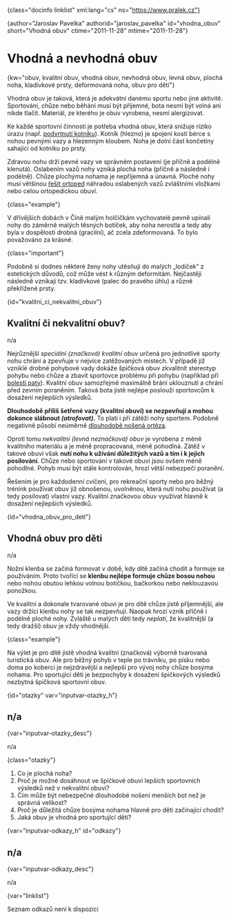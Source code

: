 
{class="docinfo linklist" xml:lang="cs" ns="https://www.pralek.cz"}

{author="Jaroslav Pavelka" authorid="jaroslav\_pavelka" id="vhodna\_obuv" short="Vhodná obuv" ctime="2011-11-28" mtime="2011-11-28"}

# Vhodná a nevhodná obuv

{kw="obuv, kvalitní obuv, vhodná obuv, nevhodná obuv, levná obuv, plochá noha, kladívkové prsty, deformovaná noha, obuv pro děti"}

Vhodná obuv je taková, která je adekvátní danému sportu nebo jiné aktivitě. Sportování, chůze nebo běhání musí být příjemné, bota nesmí být volná ani nikde tlačit. Materiál, ze kterého je obuv vyrobena, nesmí alergizovat.

Ke každé sportovní činnosti je potřeba vhodná obuv, která snižuje riziko úrazu (např. [podvrtnutí kotníku][1]). Kotník (hlezno) je spojení kostí bérce s nohou pevnými vazy a hlezenným kloubem. Noha je dolní část končetiny sahající od kotníku po prsty.

Zdravou nohu drží pevné vazy ve správném postavení (je příčně a podélně klenutá). Oslabením vazů nohy vzniká plochá noha (příčně a následně i podélně). Chůze plochýma nohama je nepříjemná a únavná. Ploché nohy musí většinou [řešit ortoped][2] náhradou oslabených vazů zvláštními vložkami nebo celou ortopedickou obuví.

{class="example"}

V dřívějších dobách v Číně malým holčičkám vychovatelé pevně upínali nohy do záměrně malých těsných botiček, aby noha nerostla a tedy aby byla v dospělosti drobná (gracilní), ač zcela zdeformovaná. To bylo považováno za krásné.

{class="important"}

Podobně si dodnes některé ženy nohy utěsňují do malých „lodiček“ z estetických důvodů, což může vést k různým deformitám. Nejčastěji následně vznikají tzv. kladívkové (palec do pravého úhlu) a různě překřížené prsty.

{id="kvalitni\_ci\_nekvalitni_obuv"}

## Kvalitní či nekvalitní obuv?

n/a

Nejrůznější _speciální (značková) kvalitní obuv_ určená pro jednotlivé sporty nohu chrání a zpevňuje v nejvíce zatěžovaných místech. V případě již vzniklé drobné pohybové vady dokáže špičková obuv zkvalitnit stereotyp pohybu nebo chůze a zbavit sportovce problému při pohybu (například při [bolesti paty][3]). Kvalitní obuv samozřejmě maximálně brání uklouznutí a chrání před zevním poraněním. Taková bota jistě nejlépe poslouží sportovcům k dosažení nejlepších výsledků.

**Dlouhodobě příliš šetřené vazy (kvalitní obuví) se nezpevňují a mohou dokonce slábnout _(atrofovat)_.** To platí i při zátěži nohy sportem. Podobně negativně působí neúměrně [dlouhodobě nošená ortéza][1].

Oproti tomu _nekvalitní (levná neznačková) obuv_ je vyrobena z méně kvalitního materiálu a je méně propracovaná, méně pohodlná. Zátěž v takové obuvi však **nutí nohu k užívání důležitých vazů a tím i k jejich posilování**. Chůze nebo sportování v takové obuvi jsou ovšem méně pohodlné. Pohyb musí být stále kontrolován, hrozí větší nebezpečí poranění.

Řešením je pro každodenní cvičení, pro rekreační sporty nebo pro běžný trénink používat obuv již obnošenou, uvolněnou, která nutí nohu používat (a tedy posilovat) vlastní vazy. Kvalitní značkovou obuv využívat hlavně k dosažení nejlepších výsledků.

{id="vhodna\_obuv\_pro_deti"}

## Vhodná obuv pro děti

n/a

Nožní klenba se začíná formovat v době, kdy dítě začíná chodit a formuje se používáním. Proto tvořící se **klenbu nejlépe formuje chůze bosou nohou** nebo nohou obutou lehkou volnou botičkou, bačkorkou nebo neklouzavou ponožkou.

Ve kvalitní a dokonale tvarované obuvi je pro dítě chůze jistě příjemnější, ale vazy držící klenbu nohy se tak nezpevňují. Naopak hrozí vznik příčně i podélně ploché nohy. Zvláště u malých dětí tedy _neplatí_, že kvalitnější (a tedy dražší) obuv je vždy vhodnější.

{class="example"}

Na výlet je pro dítě jistě vhodná kvalitní (značková) výborně tvarovaná turistická obuv. Ale pro běžný pohyb v teple po trávníku, po písku nebo doma po koberci je nejzdravější a nejlepší pro vývoj nohy chůze bosýma nohama. Pro sportující děti je bezpochyby k dosažení špičkových výsledků nezbytná špičková sportovní obuv.

{id="otazky" var="inputvar-otazky_h"}

## n/a

{var="inputvar-otazky_desc"}

n/a

{class="otazky"}

  1. Co je plochá noha?
  2. Proč je možné dosáhnout ve špičkové obuvi lepších sportovních výsledků než v nekvalitní obuvi?
  3. Čím může být nebezpečné dlouhodobé nošení menších bot než je správná velikost?
  4. Proč je důležitá chůze bosýma nohama hlavně pro děti začínající chodit?
  5. Jaká obuv je vhodná pro sportující děti?

{var="inputvar-odkazy_h" id="odkazy"}

## n/a

{var="inputvar-odkazy_desc"}

n/a

{var="linklist"}

Seznam odkazů není k dispozici

 [1]: podvrtnuti_kotniku
 [2]: nalehavost_lekarskeho_vysetreni
 [3]: patni_ostruha

